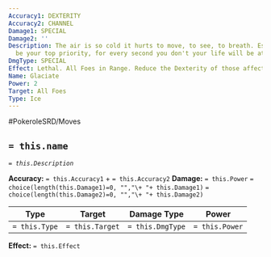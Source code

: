 ```yaml
---
Accuracy1: DEXTERITY
Accuracy2: CHANNEL
Damage1: SPECIAL
Damage2: ''
Description: The air is so cold it hurts to move, to see, to breath. Escaping should
  be your top priority, for every second you don't your life will be at peril.
DmgType: SPECIAL
Effect: Lethal. All Foes in Range. Reduce the Dexterity of those affected.
Name: Glaciate
Power: 2
Target: All Foes
Type: Ice
---
```


#PokeroleSRD/Moves

## `= this.name` 
*`= this.Description`*

**Accuracy:** `= this.Accuracy1` + `= this.Accuracy2`
**Damage:** `= this.Power` `= choice(length(this.Damage1)=0, "","\+ "+ this.Damage1)` `= choice(length(this.Damage2)=0, "","\+ "+ this.Damage2)`

| Type          | Target          | Damage Type          | Power          |
| ------------- | --------------- | ---------------- | -------------- |
| `= this.Type` | `= this.Target` | `= this.DmgType` | `= this.Power` | 

**Effect:** `= this.Effect`